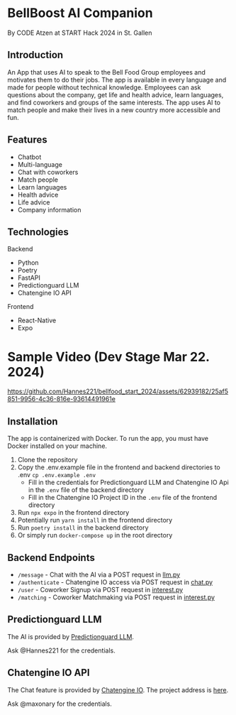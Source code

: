 # BellBoost Al Companion
By CODE Atzen at START Hack 2024 in St. Gallen

## Introduction
An App that uses AI to speak to the Bell Food Group employees and motivates them to do their jobs. The app is available in every language and made for people without technical knowledge. 
Employees can ask questions about the company, get life and health advice, learn languages, and find coworkers and groups of the same interests. 
The app uses AI to match people and make their lives in a new country more accessible and fun. 

## Features
- Chatbot
- Multi-language
- Chat with coworkers
- Match people
- Learn languages
- Health advice
- Life advice
- Company information

## Technologies
Backend
- Python
- Poetry
- FastAPI
- Predictionguard LLM
- Chatengine IO API

Frontend
- React-Native
- Expo

# Sample Video (Dev Stage Mar 22. 2024)
https://github.com/Hannes221/bellfood_start_2024/assets/62939182/25af5851-9956-4c36-816e-93614491961e

## Installation
The app is containerized with Docker. To run the app, you must have Docker installed on your machine.

1. Clone the repository
2. Copy the .env.example file in the frontend and backend directories to .env `cp .env.example .env`
    - Fill in the credentials for Predictionguard LLM and Chatengine IO Api in the `.env` file of the backend directory
    - Fill in the Chatengine IO Project ID in the `.env` file of the frontend directory
3. Run `npx expo` in the frontend directory
4. Potentially run `yarn install` in the frontend directory
4. Run `poetry install` in the backend directory
5. Or simply run `docker-compose up` in the root directory

## Backend Endpoints
- `/message` - Chat with the AI via a POST request in [llm.py](backend/src/routers/llm.py)
- `/authenticate` - Chatengine IO access via POST request in [chat.py](backend/src/routers/chat.py)
- `/user` - Coworker Signup via POST request in [interest.py](backend/src/routers/interest.py)
- `/matching` - Coworker Matchmaking via POST request in [interest.py](backend/src/routers/matchmaking.py)

## Predictionguard LLM
The AI is provided by [Predictionguard LLM](https://docs.predictionguard.com/docs/getting-started/welcome).

Ask @Hannes221 for the credentials.

## Chatengine IO API
The Chat feature is provided by [Chatengine IO](https://chatengine.io/docs).
The project address is [here](https://chatengine.io/projects/8cbae9cf-b388-4448-801f-6855fd62a8ad#).

Ask @maxonary for the credentials.
